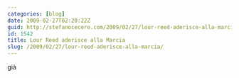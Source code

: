 ```yaml
---
categories: [blog]
date: 2009-02-27T02:20:22Z
guid: http://stefanocecere.com/2009/02/27/lour-reed-aderisce-alla-marcia/
id: 1542
title: Lour Reed aderisce alla Marcia
slug: /2009/02/27/lour-reed-aderisce-alla-marcia/
---
```


già